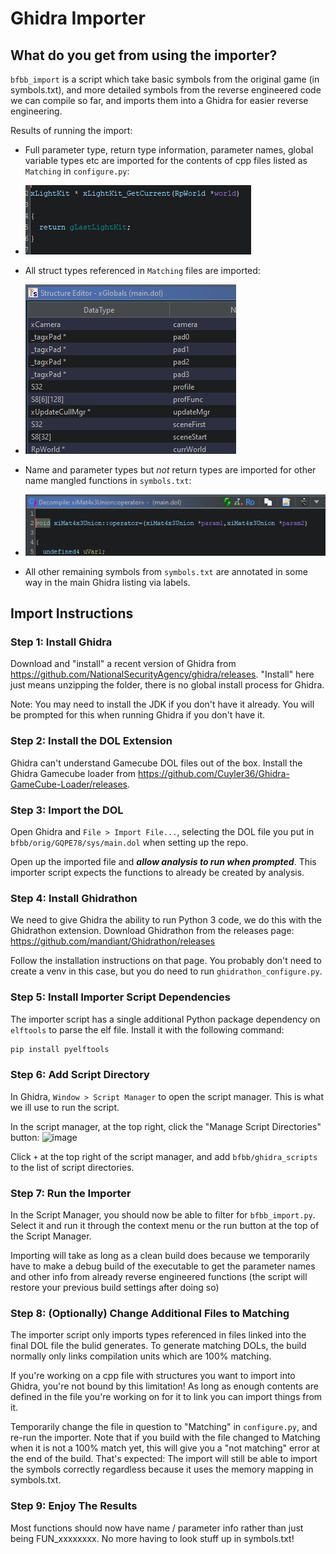 # Ghidra Importer

## What do you get from using the importer?

`bfbb_import` is a script which take basic symbols from the original game (in symbols.txt), and more detailed symbols from the reverse engineered code we can compile so far, and imports them into a Ghidra for easier reverse engineering.

Results of running the import:

* Full parameter type, return type information, parameter names, global variable types etc are imported for the contents of cpp files listed as `Matching` in `configure.py`:

* ![test](gimport/function_with_return.png)

* All struct types referenced in `Matching` files are imported:

* ![test](gimport/struct_import.png)

* Name and parameter types but _not_ return types are imported for other name mangled functions in `symbols.txt`:

* ![test](gimport/function_with_paramn.png)

* All other remaining symbols from `symbols.txt` are annotated in some way in the main Ghidra listing via labels.

## Import Instructions

### Step 1: Install Ghidra

Download and "install" a recent version of Ghidra from https://github.com/NationalSecurityAgency/ghidra/releases. "Install" here just means unzipping the folder, there is no global install process for Ghidra.

Note: You may need to install the JDK if you don't have it already. You will be prompted for this when running Ghidra if you don't have it.

### Step 2: Install the DOL Extension

Ghidra can't understand Gamecube DOL files out of the box. Install the Ghidra Gamecube loader from https://github.com/Cuyler36/Ghidra-GameCube-Loader/releases.

### Step 3: Import the DOL

Open Ghidra and `File > Import File...`, selecting the DOL file you put in `bfbb/orig/GQPE78/sys/main.dol` when setting up the repo.

Open up the imported file and ***allow analysis to run when prompted***. This importer script expects the functions to already be created by analysis.

### Step 4: Install Ghidrathon

We need to give Ghidra the ability to run Python 3 code, we do this with the Ghidrathon extension. Download Ghidrathon from the releases page: https://github.com/mandiant/Ghidrathon/releases

Follow the installation instructions on that page. You probably don't need to create a venv in this case, but you do need to run `ghidrathon_configure.py`.

### Step 5: Install Importer Script Dependencies

The importer script has a single additional Python package dependency on `elftools` to parse the elf file. Install it with the following command:

```bash
pip install pyelftools
```

### Step 6: Add Script Directory

In Ghidra, `Window > Script Manager` to open the script manager. This is what we ill use to run the script.

In the script manager, at the top right, click the "Manage Script Directories" button: ![image](manage_script_directories.png)

Click `+` at the top right of the script manager, and add `bfbb/ghidra_scripts` to the list of script directories.

### Step 7: Run the Importer

In the Script Manager, you should now be able to filter for `bfbb_import.py`. Select it and run it through the context menu or the run button at the top of the Script Manager.

Importing will take as long as a clean build does because we temporarily have to make a debug build of the executable to get the parameter names and other info from already reverse engineered functions (the script will restore your previous build settings after doing so)

### Step 8: (Optionally) Change Additional Files to Matching

The importer script only imports types referenced in files linked into the final DOL file the bulid generates. To generate matching DOLs, the build normally only links compilation units which are 100% matching.

If you're working on a cpp file with structures you want to import into Ghidra, you're not bound by this limitation! As long as enough contents are defined in the file you're working on for it to link you can import things from it.

Temporarily change the file in question to "Matching" in `configure.py`, and re-run the importer. Note that if you build with the file changed to Matching when it is not a 100% match yet, this will give you a "not matching" error at the end of the build. That's expected: The import will still be able to import the symbols correctly regardless because it uses the memory mapping in symbols.txt.

### Step 9: Enjoy The Results

Most functions should now have name / parameter info rather than just being FUN_xxxxxxxx. No more having to look stuff up in symbols.txt!

<!-- ## Ghidra Basics

TODO: Basic guide on using Ghidra -->
